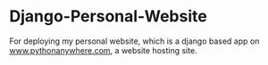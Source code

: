 # Django-Personal-Website
For deploying my personal website, which is a django based app on www.pythonanywhere.com, a website hosting site.
